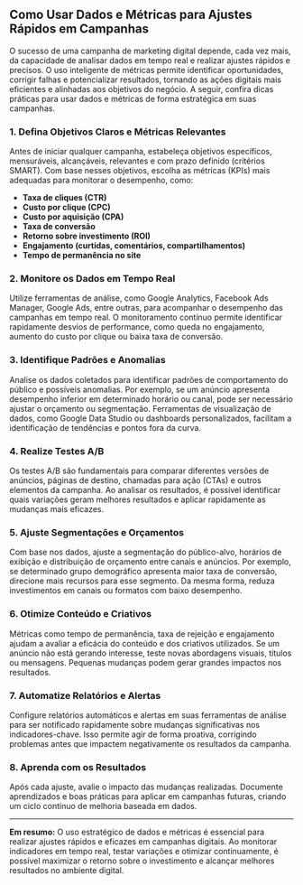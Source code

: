 
## Como Usar Dados e Métricas para Ajustes Rápidos em Campanhas

O sucesso de uma campanha de marketing digital depende, cada vez mais, da capacidade de analisar dados em tempo real e realizar ajustes rápidos e precisos. O uso inteligente de métricas permite identificar oportunidades, corrigir falhas e potencializar resultados, tornando as ações digitais mais eficientes e alinhadas aos objetivos do negócio. A seguir, confira dicas práticas para usar dados e métricas de forma estratégica em suas campanhas.

### 1. Defina Objetivos Claros e Métricas Relevantes

Antes de iniciar qualquer campanha, estabeleça objetivos específicos, mensuráveis, alcançáveis, relevantes e com prazo definido (critérios SMART). Com base nesses objetivos, escolha as métricas (KPIs) mais adequadas para monitorar o desempenho, como:

- **Taxa de cliques (CTR)**
- **Custo por clique (CPC)**
- **Custo por aquisição (CPA)**
- **Taxa de conversão**
- **Retorno sobre investimento (ROI)**
- **Engajamento (curtidas, comentários, compartilhamentos)**
- **Tempo de permanência no site**

### 2. Monitore os Dados em Tempo Real

Utilize ferramentas de análise, como Google Analytics, Facebook Ads Manager, Google Ads, entre outras, para acompanhar o desempenho das campanhas em tempo real. O monitoramento contínuo permite identificar rapidamente desvios de performance, como queda no engajamento, aumento do custo por clique ou baixa taxa de conversão.

### 3. Identifique Padrões e Anomalias

Analise os dados coletados para identificar padrões de comportamento do público e possíveis anomalias. Por exemplo, se um anúncio apresenta desempenho inferior em determinado horário ou canal, pode ser necessário ajustar o orçamento ou segmentação. Ferramentas de visualização de dados, como Google Data Studio ou dashboards personalizados, facilitam a identificação de tendências e pontos fora da curva.

### 4. Realize Testes A/B

Os testes A/B são fundamentais para comparar diferentes versões de anúncios, páginas de destino, chamadas para ação (CTAs) e outros elementos da campanha. Ao analisar os resultados, é possível identificar quais variações geram melhores resultados e aplicar rapidamente as mudanças mais eficazes.

### 5. Ajuste Segmentações e Orçamentos

Com base nos dados, ajuste a segmentação do público-alvo, horários de exibição e distribuição de orçamento entre canais e anúncios. Por exemplo, se determinado grupo demográfico apresenta maior taxa de conversão, direcione mais recursos para esse segmento. Da mesma forma, reduza investimentos em canais ou formatos com baixo desempenho.

### 6. Otimize Conteúdo e Criativos

Métricas como tempo de permanência, taxa de rejeição e engajamento ajudam a avaliar a eficácia do conteúdo e dos criativos utilizados. Se um anúncio não está gerando interesse, teste novas abordagens visuais, títulos ou mensagens. Pequenas mudanças podem gerar grandes impactos nos resultados.

### 7. Automatize Relatórios e Alertas

Configure relatórios automáticos e alertas em suas ferramentas de análise para ser notificado rapidamente sobre mudanças significativas nos indicadores-chave. Isso permite agir de forma proativa, corrigindo problemas antes que impactem negativamente os resultados da campanha.

### 8. Aprenda com os Resultados

Após cada ajuste, avalie o impacto das mudanças realizadas. Documente aprendizados e boas práticas para aplicar em campanhas futuras, criando um ciclo contínuo de melhoria baseada em dados.

---

**Em resumo:** O uso estratégico de dados e métricas é essencial para realizar ajustes rápidos e eficazes em campanhas digitais. Ao monitorar indicadores em tempo real, testar variações e otimizar continuamente, é possível maximizar o retorno sobre o investimento e alcançar melhores resultados no ambiente digital.
```
